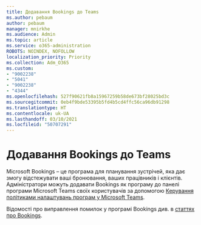 ```yaml
---
title: Додавання Bookings до Teams
ms.author: pebaum
author: pebaum
manager: mnirkhe
ms.audience: Admin
ms.topic: article
ms.service: o365-administration
ROBOTS: NOINDEX, NOFOLLOW
localization_priority: Priority
ms.collection: Adm_O365
ms.custom:
- "9002238"
- "5041"
- "9002238"
- "4344"
ms.openlocfilehash: 527f90621fb8a15967259b58de673bf28025bd3c
ms.sourcegitcommit: 0eb4f9bde53395b5fd4b5cd4ffc56ca96db91298
ms.translationtype: HT
ms.contentlocale: uk-UA
ms.lasthandoff: 03/10/2021
ms.locfileid: "50707291"
---
```

# <a name="adding-bookings-to-teams"></a>Додавання Bookings до Teams

Microsoft Bookings – це програма для планування зустрічей, яка дає змогу відстежувати ваші бронювання, ваших працівників і клієнтів. Адміністратори можуть додавати Bookings як програму до панелі програми Microsoft Teams своїх користувачів за допомогою [Керування політиками налаштувань програм у Microsoft Teams](https://docs.microsoft.com/microsoftteams/teams-app-setup-policies).

Відомості про виправлення помилок у програмі Bookings див. в [статтях про Bookings](https://docs.microsoft.com/microsoft-365/bookings/bookings-faq).
